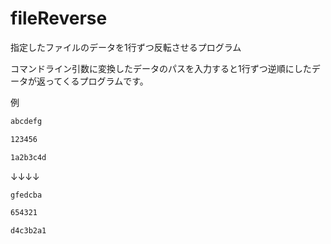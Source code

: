 # fileReverse
指定したファイルのデータを1行ずつ反転させるプログラム


コマンドライン引数に変換したデータのパスを入力すると1行ずつ逆順にしたデータが返ってくるプログラムです。

例
```sample.txt
abcdefg

123456

1a2b3c4d
```
↓↓↓↓

```reversedData.txt
gfedcba

654321

d4c3b2a1

```
